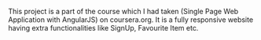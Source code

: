 This project is a part of the course which I had taken (Single Page Web Application with AngularJS) on coursera.org. It is a fully 
responsive website having extra functionalities like SignUp, Favourite Item etc.
